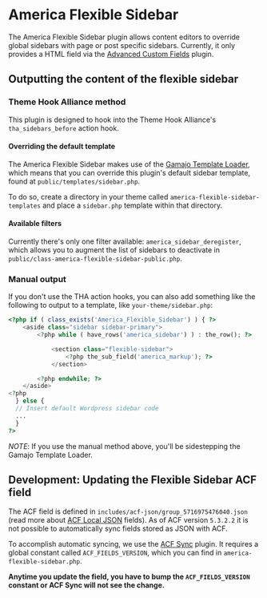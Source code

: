 # America Flexible Sidebar

The America Flexible Sidebar plugin allows content editors to override global sidebars with page or post specific sidebars. Currently, it only provides a HTML field via the [Advanced Custom Fields](https://www.advancedcustomfields.com) plugin.

## Outputting the content of the flexible sidebar

### Theme Hook Alliance method

This plugin is designed to hook into the Theme Hook Alliance's `tha_sidebars_before` action hook.

#### Overriding the default template

The America Flexible Sidebar makes use of the [Gamajo Template Loader](https://github.com/GaryJones/Gamajo-Template-Loader), which means that you can override this plugin's default sidebar template, found at `public/templates/sidebar.php`.

To do so, create a directory in your theme called `america-flexible-sidebar-templates` and place a `sidebar.php` template within that directory.

#### Available filters

Currently there's only one filter available: `america_sidebar_deregister`, which allows you to augment the list of sidebars to deactivate in `public/class-america-flexible-sidebar-public.php`.

### Manual output

If you don't use the THA action hooks, you can also add something like the following to output to a template, like `your-theme/sidebar.php`:

```php
<?php if ( class_exists('America_Flexible_Sidebar') ) { ?>
	<aside class="sidebar sidebar-primary">
		<?php while ( have_rows('america_sidebar') ) : the_row(); ?>

			<section class="flexible-sidebar">
				<?php the_sub_field('america_markup'); ?>
			</section>

		<?php endwhile; ?>
	</aside>
<?php
  } else {
  // Insert default Wordpress sidebar code
  ...
  }
?>
```

*NOTE*: If you use the manual method above, you'll be sidestepping the Gamajo Template Loader.


## Development: Updating the Flexible Sidebar ACF field

The ACF field is defined in `includes/acf-json/group_5716975476040.json` (read more about [ACF Local JSON](https://www.advancedcustomfields.com/resources/local-json/) fields). As of ACF version `5.3.2.2` it is not possible to automatically sync fields stored as JSON with ACF.

To accomplish automatic syncing, we use the [ACF Sync](https://github.com/FreshFlesh/acf-sync) plugin. It requires a global constant called `ACF_FIELDS_VERSION`, which you can find in `america-flexible-sidebar.php`.

**Anytime you update the field, you have to bump the `ACF_FIELDS_VERSION` constant or ACF Sync will not see the change.**
